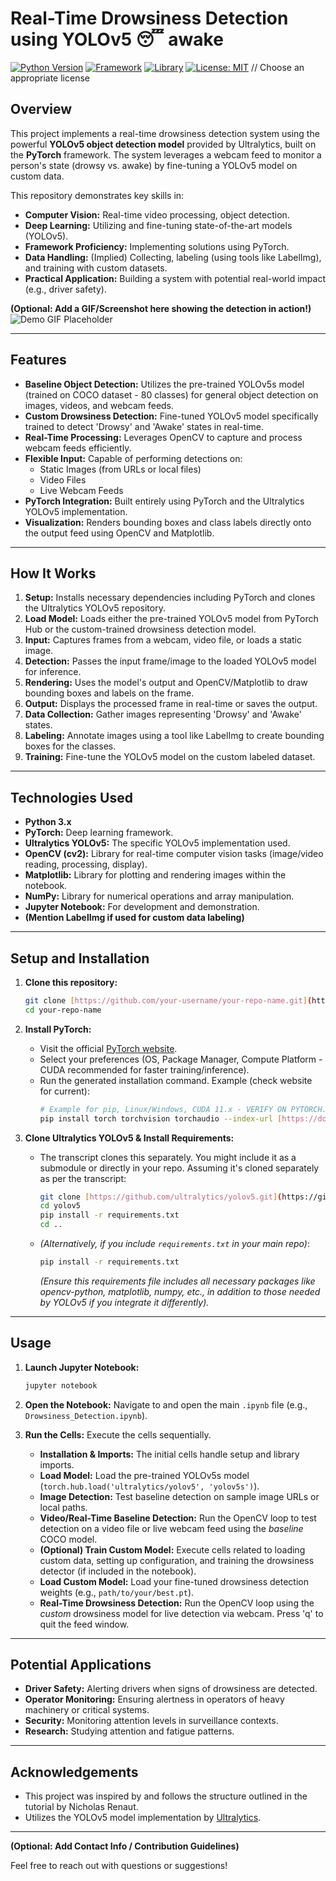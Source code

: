 # Real-Time Drowsiness Detection using YOLOv5 😴 awake

[![Python Version](https://img.shields.io/badge/Python-3.x-blue.svg)](https://python.org)
[![Framework](https://img.shields.io/badge/Framework-PyTorch-orange.svg)](https://pytorch.org/)
[![Library](https://img.shields.io/badge/Library-OpenCV-informational.svg)](https://opencv.org/)
[![License: MIT](https://img.shields.io/badge/License-MIT-yellow.svg)](https://opensource.org/licenses/MIT) // Choose an appropriate license

## Overview

This project implements a real-time drowsiness detection system using the powerful **YOLOv5 object detection model** provided by Ultralytics, built on the **PyTorch** framework. The system leverages a webcam feed to monitor a person's state (drowsy vs. awake) by fine-tuning a YOLOv5 model on custom data.

This repository demonstrates key skills in:

* **Computer Vision:** Real-time video processing, object detection.
* **Deep Learning:** Utilizing and fine-tuning state-of-the-art models (YOLOv5).
* **Framework Proficiency:** Implementing solutions using PyTorch.
* **Data Handling:** (Implied) Collecting, labeling (using tools like LabelImg), and training with custom datasets.
* **Practical Application:** Building a system with potential real-world impact (e.g., driver safety).

**(Optional: Add a GIF/Screenshot here showing the detection in action!)**
![Demo GIF Placeholder](link_to_your_demo_gif_or_screenshot.gif)

---

## Features

* **Baseline Object Detection:** Utilizes the pre-trained YOLOv5s model (trained on COCO dataset - 80 classes) for general object detection on images, videos, and webcam feeds.
* **Custom Drowsiness Detection:** Fine-tuned YOLOv5 model specifically trained to detect 'Drowsy' and 'Awake' states in real-time.
* **Real-Time Processing:** Leverages OpenCV to capture and process webcam feeds efficiently.
* **Flexible Input:** Capable of performing detections on:
    * Static Images (from URLs or local files)
    * Video Files
    * Live Webcam Feeds
* **PyTorch Integration:** Built entirely using PyTorch and the Ultralytics YOLOv5 implementation.
* **Visualization:** Renders bounding boxes and class labels directly onto the output feed using OpenCV and Matplotlib.

---

## How It Works

1.  **Setup:** Installs necessary dependencies including PyTorch and clones the Ultralytics YOLOv5 repository.
2.  **Load Model:** Loads either the pre-trained YOLOv5 model from PyTorch Hub or the custom-trained drowsiness detection model.
3.  **Input:** Captures frames from a webcam, video file, or loads a static image.
4.  **Detection:** Passes the input frame/image to the loaded YOLOv5 model for inference.
5.  **Rendering:** Uses the model's output and OpenCV/Matplotlib to draw bounding boxes and labels on the frame.
6.  **Output:** Displays the processed frame in real-time or saves the output.
7.  **Data Collection:** Gather images representing 'Drowsy' and 'Awake' states.
8.  **Labeling:** Annotate images using a tool like LabelImg to create bounding boxes for the classes.
9.  **Training:** Fine-tune the YOLOv5 model on the custom labeled dataset.

---

## Technologies Used

* **Python 3.x**
* **PyTorch:** Deep learning framework.
* **Ultralytics YOLOv5:** The specific YOLOv5 implementation used.
* **OpenCV (cv2):** Library for real-time computer vision tasks (image/video reading, processing, display).
* **Matplotlib:** Library for plotting and rendering images within the notebook.
* **NumPy:** Library for numerical operations and array manipulation.
* **Jupyter Notebook:** For development and demonstration.
* **(Mention LabelImg if used for custom data labeling)**

---

## Setup and Installation

1.  **Clone this repository:**
    ```bash
    git clone [https://github.com/your-username/your-repo-name.git](https://github.com/your-username/your-repo-name.git)
    cd your-repo-name
    ```

2.  **Install PyTorch:**
    * Visit the official [PyTorch website](https://pytorch.org/get-started/locally/).
    * Select your preferences (OS, Package Manager, Compute Platform - CUDA recommended for faster training/inference).
    * Run the generated installation command. Example (check website for current):
        ```bash
        # Example for pip, Linux/Windows, CUDA 11.x - VERIFY ON PYTORCH.ORG
        pip install torch torchvision torchaudio --index-url [https://download.pytorch.org/whl/cu118](https://download.pytorch.org/whl/cu118)
        ```

3.  **Clone Ultralytics YOLOv5 & Install Requirements:**
    * The transcript clones this separately. You might include it as a submodule or directly in your repo. Assuming it's cloned separately as per the transcript:
        ```bash
        git clone [https://github.com/ultralytics/yolov5.git](https://github.com/ultralytics/yolov5.git)
        cd yolov5
        pip install -r requirements.txt
        cd ..
        ```
    * *(Alternatively, if you include `requirements.txt` in your main repo)*:
        ```bash
        pip install -r requirements.txt
        ```
        *(Ensure this requirements file includes all necessary packages like opencv-python, matplotlib, numpy, etc., in addition to those needed by YOLOv5 if you integrate it differently).*

---

## Usage

1.  **Launch Jupyter Notebook:**
    ```bash
    jupyter notebook
    ```

2.  **Open the Notebook:** Navigate to and open the main `.ipynb` file (e.g., `Drowsiness_Detection.ipynb`).

3.  **Run the Cells:** Execute the cells sequentially.
    * **Installation & Imports:** The initial cells handle setup and library imports.
    * **Load Model:** Load the pre-trained YOLOv5s model (`torch.hub.load('ultralytics/yolov5', 'yolov5s')`).
    * **Image Detection:** Test baseline detection on sample image URLs or local paths.
    * **Video/Real-Time Baseline Detection:** Run the OpenCV loop to test detection on a video file or live webcam feed using the *baseline* COCO model.
    * **(Optional) Train Custom Model:** Execute cells related to loading custom data, setting up configuration, and training the drowsiness detector (if included in the notebook).
    * **Load Custom Model:** Load your fine-tuned drowsiness detection weights (e.g., `path/to/your/best.pt`).
    * **Real-Time Drowsiness Detection:** Run the OpenCV loop using the *custom* drowsiness model for live detection via webcam. Press 'q' to quit the feed window.

---

## Potential Applications

* **Driver Safety:** Alerting drivers when signs of drowsiness are detected.
* **Operator Monitoring:** Ensuring alertness in operators of heavy machinery or critical systems.
* **Security:** Monitoring attention levels in surveillance contexts.
* **Research:** Studying attention and fatigue patterns.

---

## Acknowledgements

* This project was inspired by and follows the structure outlined in the tutorial by Nicholas Renaut.
* Utilizes the YOLOv5 model implementation by [Ultralytics](https://github.com/ultralytics/yolov5).

---

**(Optional: Add Contact Info / Contribution Guidelines)**

Feel free to reach out with questions or suggestions!
